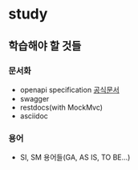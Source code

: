 # study

## 학습해야 할 것들

### 문서화

- openapi specification [공식문서](https://github.com/OAI/OpenAPI-Specification/blob/main/versions/3.0.1.md)
- swagger
- restdocs(with MockMvc)
- asciidoc

### 용어

- SI, SM 용어들(GA, AS IS, TO BE...)
